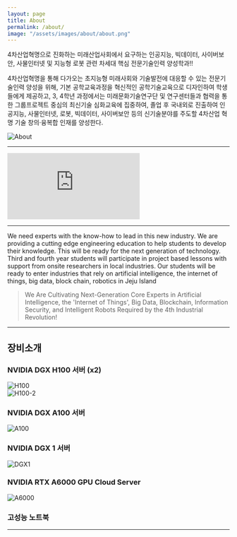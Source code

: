 ```yaml
---
layout: page
title: About
permalink: /about/
image: "/assets/images/about/about.png"
---
```


4차산업혁명으로 진화하는 미래산업사회에서 요구하는 인공지능,
빅데이터, 사이버보안, 사물인터넷 및 지능형 로봇 관련 차세대
핵심 전문기술인력 양성학과!!

4차산업혁명을 통해 다가오는 초지능형 미래사회와 기술발전에 대응할 수 있는 전문기술인력 양성을 위해, 기본 공학교육과정을 혁신적인 공학기술교육으로 디자인하여 학생들에게 제공하고, 3, 4학년 과정에서는 미래문화기술연구단 및 연구센터들과 협력을 통한 그룹프로젝트 중심의 최신기술 심화교육에 집중하여, 졸업 후 국내외로 진출하여 인공지능, 사물인터넷, 로봇, 빅데이터, 사이버보안 등의 신기술분야를 주도할 4차산업 혁명 기술 창의·융복합 인재를 양성한다.

<div class="gallery-box">
  <div class="gallery">
    <img src="/assets/images/about/sub01.jpg" loading="lazy" alt="About">
  </div>
</div>

---

<p><iframe src="https://www.youtube.com/embed/8c9910JKf34" loading="lazy" frameborder="0" allowfullscreen></iframe></p>

---

We need experts with the know-how to lead in this new industry. We are providing a cutting edge engineering education to help students to develop their knowledge. This will be ready for the next generation of technology. Third and fourth year students will participate in project based lessons with support from onsite researchers in local industries. Our students will be ready to enter industries that rely on artificial intelligence, the internet of things, big data, block chain, robotics in Jeju Island

> We Are Cultivating Next-Generation Core Experts in Artificial Intelligence, the 'Internet of Things', Big Data, Blockchain, Information Security, and Intelligent Robots Required by the 4th Industrial Revolution!

---

## 장비소개

### NVIDIA DGX H100 서버 (x2)

<div class="gallery-box">
  <div class="gallery">
    <img src="/assets/images/about/dgx-h100.jpeg" loading="lazy" alt="H100">
  </div>
  <div class="gallery">
    <img src="/assets/images/about/dgx-h100-2.jpeg" loading="lazy" alt="H100-2">
  </div>
</div>

### NVIDIA DGX A100 서버

<div class="gallery-box">
  <div class="gallery">
    <img src="/assets/images/about/dgx-a100.jpeg" loading="lazy" alt="A100">
  </div>
</div>

### NVIDIA DGX 1 서버

<div class="gallery-box">
  <div class="gallery">
    <img src="/assets/images/about/dgx-1.jpeg" loading="lazy" alt="DGX1">
  </div>
</div>


### NVIDIA RTX A6000 GPU Cloud Server

<div class="gallery-box">
  <div class="gallery">
    <img src="/assets/images/about/Server_image.jpg" loading="lazy" alt="A6000">
  </div>
</div>

### 고성능 노트북

<!-- 이미지 넣을 공간 -->

---
